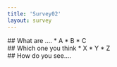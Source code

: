 ```yaml
---
title: 'Survey02'
layout: survey
---
```


<div class="checkbox">
## What are ....
* A
* B
* C
</div>

<div class="choice">
## Which one you think
* X
* Y
* Z
</div>

<div class="text">
## How do you see....
</div>

<div class="gen_json"></div>